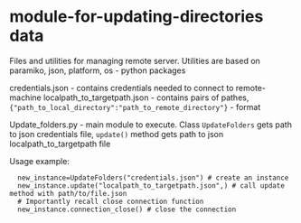# module-for-updating-directories data
Files and utilities for managing remote server. Utilities are based on paramiko, json, platform, os - python packages

credentials.json - contains credentials needed to connect to remote-machine
localpath_to_targetpath.json - contains pairs of pathes, `{"path_to_local_directory":"path_to_remote_directory"}` - format

Update_folders.py - main module to execute. 
Class `UpdateFolders` gets path to json credentials file, `update()` method gets path to json localpath_to_targetpath file

Usage example:
```
  new_instance=UpdateFolders("credentials.json") # create an instance
  new_instance.update("localpath_to_targetpath.json",) # call update method with path/to/file.json 
  # Importantly recall close connection function
  new_instance.connection_close() # close the connection
```
